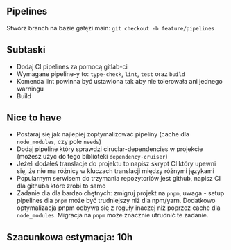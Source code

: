 ## Pipelines

Stwórz branch na bazie gałęzi main:
`git checkout -b feature/pipelines`

## Subtaski
- Dodaj CI pipelines za pomocą gitlab-ci
- Wymagane pipeline-y to: `type-check`, `lint`, `test` oraz `build`
- Komenda lint powinna być ustawiona tak aby nie tolerowała ani jednego warningu
- Build

## Nice to have
- Postaraj się jak najlepiej zoptymalizować pipeliny (cache dla `node_modules`, czy pole `needs`)
- Dodaj pipeline który sprawdzi ciruclar-dependencies w projekcie (możesz użyć do tego biblioteki `dependency-cruiser`)
- Jeżeli dodałeś translacje do projektu to napisz skrypt CI który upewni się, że nie ma różnicy w kluczach translacji między różnymi językami
- Popularnym serwisem do trzymania repozytoriów jest github, napisz CI dla githuba które zrobi to samo
- Zadanie dla dla bardzo chętnych: zmigruj projekt na `pnpm`, uwaga - setup pipelines dla `pnpm` może być trudniejszy niż dla npm/yarn. Dodatkowo optymalizacja pnpm odbywa się z reguły inaczej niż poprzez cache dla `node_modules`. Migracja na `pnpm` może znacznie utrudnić te zadanie.

## Szacunkowa estymacja: 10h
